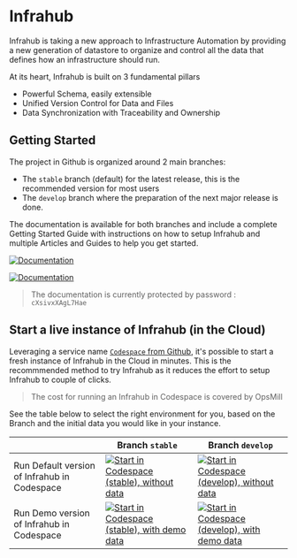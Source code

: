 
# Infrahub

Infrahub is taking a new approach to Infrastructure Automation by providing a new generation of datastore to organize and control all the data that defines how an infrastructure should run.

At its heart, Infrahub is built on 3 fundamental pillars

- Powerful Schema, easily extensible
- Unified Version Control for Data and Files
- Data Synchronization with Traceability and Ownership

## Getting Started

The project in Github is organized around 2 main branches:

- The `stable` branch (default) for the latest release, this is the recommended version for most users
- The `develop` branch where the preparation of the next major release is done.

The documentation is available for both branches and include a complete Getting Started Guide with instructions on how to setup Infrahub and multiple Articles and Guides to help you get started.

[![Documentation](https://img.shields.io/badge/Documentation%20for%20stable-0B97BB?style=for-the-badge)](https://docs.infrahub.app/)

[![Documentation](https://img.shields.io/badge/Documentation%20for%20develop-0B97BB?style=for-the-badge)](https://develop.infrahub.pages.dev/)

> The documentation is currently protected by password : `cXsivxXAgL7Hae`

## Start a live instance of Infrahub (in the Cloud)

Leveraging a service name [`Codespace` from Github](https://docs.github.com/en/codespaces/overview), it's possible to start a fresh instance of Infrahub in the Cloud in minutes. This is the recommmended method to try Infrahub as it reduces the effort to setup Infrahub to couple of clicks.

> The cost for running an Infrahub in Codespace is covered by OpsMill

See the table below to select the right environment for you, based on the Branch and the initial data you would like in your instance.

|  | Branch `stable` | Branch `develop` |
|---|---|---|
| Run Default version of Infrahub in Codespace | [![Start in Codespace (stable), without data](https://img.shields.io/badge/Start%20stable%20version-0B6581?style=for-the-badge)]( https://codespaces.new/opsmill/infrahub?devcontainer_path=.devcontainer%2Fdevcontainer.json&ref=stable ) | [![Start in Codespace (develop), without data](https://img.shields.io/badge/Start%20develop%20version-0B6581?style=for-the-badge)]( https://codespaces.new/opsmill/infrahub?devcontainer_path=.devcontainer%2Fdevcontainer.json&ref=develop ) |
| Run Demo version of Infrahub in Codespace | [![Start in Codespace (stable), with demo data](https://img.shields.io/badge/Start%20stable%20version%20demo%20data-0D3F54?style=for-the-badge)]( https://codespaces.new/opsmill/infrahub?devcontainer_path=.devcontainer%2Fdemo-container%2Fdevcontainer.json&ref=stable ) | [![Start in Codespace (develop), with demo data](https://img.shields.io/badge/Start%20develop%20version%20demo%20data-0D3F54?style=for-the-badge)]( https://codespaces.new/opsmill/infrahub?devcontainer_path=.devcontainer%2Fdemo-container%2Fdevcontainer.json&ref=develop) |
